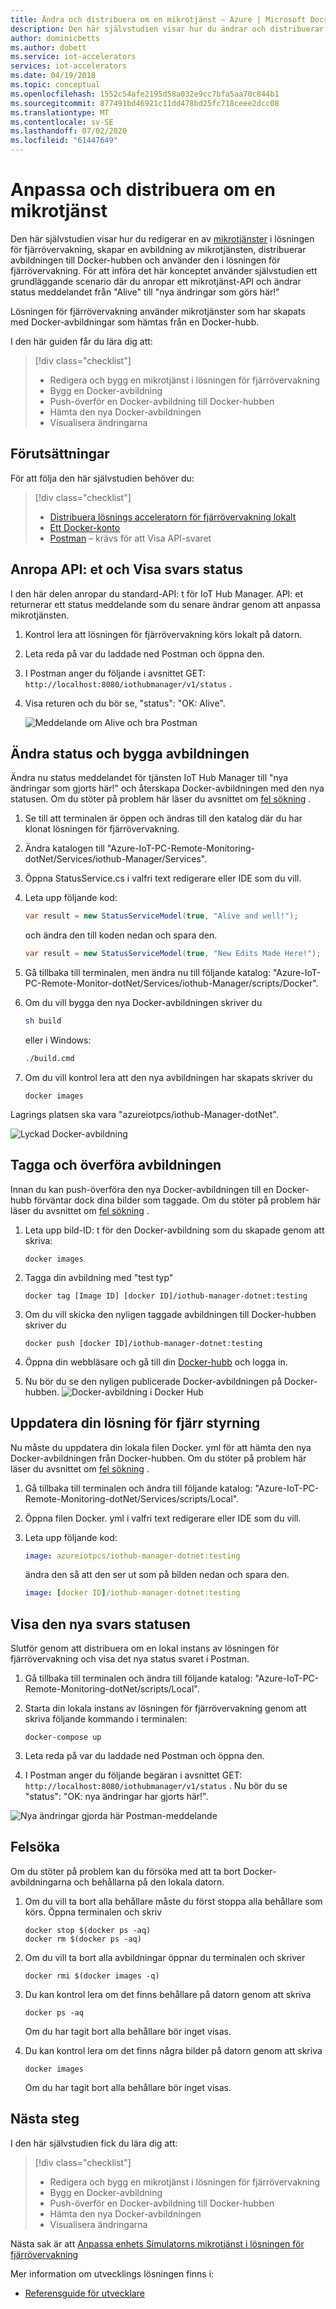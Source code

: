 ```yaml
---
title: Ändra och distribuera om en mikrotjänst – Azure | Microsoft Docs
description: Den här självstudien visar hur du ändrar och distribuerar om en mikrotjänst i fjärrövervakning
author: dominicbetts
ms.author: dobett
ms.service: iot-accelerators
services: iot-accelerators
ms.date: 04/19/2018
ms.topic: conceptual
ms.openlocfilehash: 1552c54afe2195d58a032e9cc7bfa5aa70c844b1
ms.sourcegitcommit: 877491bd46921c11dd478bd25fc718ceee2dcc08
ms.translationtype: MT
ms.contentlocale: sv-SE
ms.lasthandoff: 07/02/2020
ms.locfileid: "61447649"
---
```

# <a name="customize-and-redeploy-a-microservice"></a>Anpassa och distribuera om en mikrotjänst

Den här självstudien visar hur du redigerar en av [mikrotjänster](https://azure.com/microservices) i lösningen för fjärrövervakning, skapar en avbildning av mikrotjänsten, distribuerar avbildningen till Docker-hubben och använder den i lösningen för fjärrövervakning. För att införa det här konceptet använder självstudien ett grundläggande scenario där du anropar ett mikrotjänst-API och ändrar status meddelandet från "Alive" till "nya ändringar som görs här!"

Lösningen för fjärrövervakning använder mikrotjänster som har skapats med Docker-avbildningar som hämtas från en Docker-hubb. 

I den här guiden får du lära dig att:

>[!div class="checklist"]
> * Redigera och bygg en mikrotjänst i lösningen för fjärrövervakning
> * Bygg en Docker-avbildning
> * Push-överför en Docker-avbildning till Docker-hubben
> * Hämta den nya Docker-avbildningen
> * Visualisera ändringarna 

## <a name="prerequisites"></a>Förutsättningar

För att följa den här självstudien behöver du:

>[!div class="checklist"]
> * [Distribuera lösnings acceleratorn för fjärrövervakning lokalt](iot-accelerators-remote-monitoring-deploy-local.md)
> * [Ett Docker-konto](https://hub.docker.com/)
> * [Postman](https://www.getpostman.com/) – krävs för att Visa API-svaret

## <a name="call-the-api-and-view-response-status"></a>Anropa API: et och Visa svars status

I den här delen anropar du standard-API: t för IoT Hub Manager. API: et returnerar ett status meddelande som du senare ändrar genom att anpassa mikrotjänsten.

1. Kontrol lera att lösningen för fjärrövervakning körs lokalt på datorn.
2. Leta reda på var du laddade ned Postman och öppna den.
3. I Postman anger du följande i avsnittet GET: `http://localhost:8080/iothubmanager/v1/status` .
4. Visa returen och du bör se, "status": "OK: Alive".

    ![Meddelande om Alive och bra Postman](./media/iot-accelerators-microservices-example/postman-alive-well.png)

## <a name="change-the-status-and-build-the-image"></a>Ändra status och bygga avbildningen

Ändra nu status meddelandet för tjänsten IoT Hub Manager till "nya ändringar som gjorts här!" och återskapa Docker-avbildningen med den nya statusen. Om du stöter på problem här läser du avsnittet om [fel sökning](#Troubleshoot) .

1. Se till att terminalen är öppen och ändras till den katalog där du har klonat lösningen för fjärrövervakning. 
1. Ändra katalogen till "Azure-IoT-PC-Remote-Monitoring-dotNet/Services/iothub-Manager/Services".
1. Öppna StatusService.cs i valfri text redigerare eller IDE som du vill. 
1. Leta upp följande kod:

    ```csharp
    var result = new StatusServiceModel(true, "Alive and well!");
    ```

    och ändra den till koden nedan och spara den.

    ```csharp
    var result = new StatusServiceModel(true, "New Edits Made Here!");
    ```

5. Gå tillbaka till terminalen, men ändra nu till följande katalog: "Azure-IoT-PC-Remote-Monitor-dotNet/Services/iothub-Manager/scripts/Docker".
6. Om du vill bygga den nya Docker-avbildningen skriver du

    ```sh
    sh build
    ```
    
    eller i Windows:
    
    ```cmd
    ./build.cmd
    ```

7. Om du vill kontrol lera att den nya avbildningen har skapats skriver du

    ```cmd/sh
    docker images 
    ```

Lagrings platsen ska vara "azureiotpcs/iothub-Manager-dotNet".

![Lyckad Docker-avbildning](./media/iot-accelerators-microservices-example/successful-docker-image.png)

## <a name="tag-and-push-the-image"></a>Tagga och överföra avbildningen
Innan du kan push-överföra den nya Docker-avbildningen till en Docker-hubb förväntar dock dina bilder som taggade. Om du stöter på problem här läser du avsnittet om [fel sökning](#Troubleshoot) .

1. Leta upp bild-ID: t för den Docker-avbildning som du skapade genom att skriva:

    ```cmd/sh
    docker images
    ```

2. Tagga din avbildning med "test typ"

    ```cmd/sh
    docker tag [Image ID] [docker ID]/iothub-manager-dotnet:testing 
    ```

3. Om du vill skicka den nyligen taggade avbildningen till Docker-hubben skriver du

    ```cmd/sh
    docker push [docker ID]/iothub-manager-dotnet:testing
    ```

4. Öppna din webbläsare och gå till din [Docker-hubb](https://hub.docker.com/) och logga in.
5. Nu bör du se den nyligen publicerade Docker-avbildningen på Docker-hubben.
![Docker-avbildning i Docker Hub](./media/iot-accelerators-microservices-example/docker-image-in-docker-hub.png)

## <a name="update-your-remote-monitoring-solution"></a>Uppdatera din lösning för fjärr styrning
Nu måste du uppdatera din lokala filen Docker. yml för att hämta den nya Docker-avbildningen från Docker-hubben. Om du stöter på problem här läser du avsnittet om [fel sökning](#Troubleshoot) .

1. Gå tillbaka till terminalen och ändra till följande katalog: "Azure-IoT-PC-Remote-Monitoring-dotNet/Services/scripts/Local".
2. Öppna filen Docker. yml i valfri text redigerare eller IDE som du vill.
3. Leta upp följande kod:

    ```yml
    image: azureiotpcs/iothub-manager-dotnet:testing
    ```

    ändra den så att den ser ut som på bilden nedan och spara den.

    ```yml
    image: [docker ID]/iothub-manager-dotnet:testing
    ```

## <a name="view-the-new-response-status"></a>Visa den nya svars statusen
Slutför genom att distribuera om en lokal instans av lösningen för fjärrövervakning och visa det nya status svaret i Postman.

1. Gå tillbaka till terminalen och ändra till följande katalog: "Azure-IoT-PC-Remote-Monitoring-dotNet/scripts/Local".
2. Starta din lokala instans av lösningen för fjärrövervakning genom att skriva följande kommando i terminalen:

    ```cmd/sh
    docker-compose up
    ```

3. Leta reda på var du laddade ned Postman och öppna den.
4. I Postman anger du följande begäran i avsnittet GET: `http://localhost:8080/iothubmanager/v1/status` . Nu bör du se "status": "OK: nya ändringar har gjorts här!".

![Nya ändringar gjorda här Postman-meddelande](./media/iot-accelerators-microservices-example/new-postman-message.png)

## <a name="troubleshoot"></a><a name="Troubleshoot"></a>Felsöka

Om du stöter på problem kan du försöka med att ta bort Docker-avbildningarna och behållarna på den lokala datorn.

1. Om du vill ta bort alla behållare måste du först stoppa alla behållare som körs. Öppna terminalen och skriv

    ```cmd/sh
    docker stop $(docker ps -aq)
    docker rm $(docker ps -aq)
    ```
    
2. Om du vill ta bort alla avbildningar öppnar du terminalen och skriver 

    ```cmd/sh
    docker rmi $(docker images -q)
    ```

3. Du kan kontrol lera om det finns behållare på datorn genom att skriva

    ```cmd/sh
    docker ps -aq 
    ```

    Om du har tagit bort alla behållare bör inget visas.

4. Du kan kontrol lera om det finns några bilder på datorn genom att skriva

    ```cmd/sh
    docker images
    ```

    Om du har tagit bort alla behållare bör inget visas.

## <a name="next-steps"></a>Nästa steg

I den här självstudien fick du lära dig att:

<!-- Repeat task list from intro -->
>[!div class="checklist"]
> * Redigera och bygg en mikrotjänst i lösningen för fjärrövervakning
> * Bygg en Docker-avbildning
> * Push-överför en Docker-avbildning till Docker-hubben
> * Hämta den nya Docker-avbildningen
> * Visualisera ändringarna 

Nästa sak är att [Anpassa enhets Simulatorns mikrotjänst i lösningen för fjärrövervakning](iot-accelerators-microservices-example.md)

Mer information om utvecklings lösningen finns i:

* [Referensguide för utvecklare](https://github.com/Azure/azure-iot-pcs-remote-monitoring-dotnet/wiki/Developer-Reference-Guide)
<!-- Next tutorials in the sequence -->

